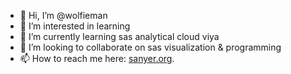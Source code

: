 - 👋 Hi, I’m @wolfieman
- 👀 I’m interested in learning
- 🌱 I’m currently learning sas analytical cloud viya
- 💞️ I’m looking to collaborate on sas visualization & programming
- 📫 How to reach me here: [sanyer.org](https://www.sanyer.org/ "Wolfgang Sanyer's Resume").

<!---
wolfieman/wolfieman is a ✨ special ✨ repository because its `README.md` (this file) appears on your GitHub profile.
You can click the Preview link to take a look at your changes.
--->

